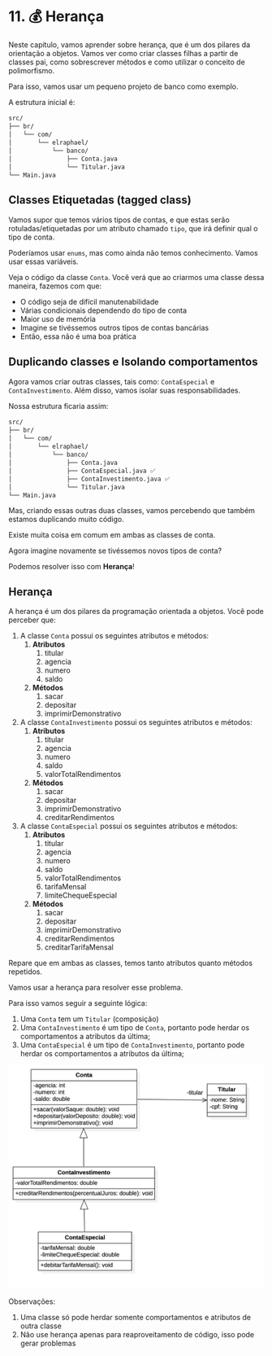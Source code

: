 # 11. 💰 Herança

Neste capítulo, vamos aprender sobre herança, que é um dos pilares da orientação a objetos. Vamos ver como criar classes filhas a partir de classes pai, como sobrescrever métodos e como utilizar o conceito de polimorfismo.

Para isso, vamos usar um pequeno projeto de banco como exemplo.

A estrutura inicial é:

```
src/
├── br/
│   └── com/
│       └── elraphael/
│           └── banco/
│               ├── Conta.java
│               └── Titular.java
└── Main.java          
```

## Classes Etiquetadas (tagged class)

Vamos supor que temos vários tipos de contas, e que estas serão rotuladas/etiquetadas por um
atributo chamado `tipo`, que irá definir qual o tipo de conta.

Poderíamos usar `enums`, mas como ainda não temos conhecimento. Vamos usar essas variáveis.

Veja o código da classe `Conta`. Você verá que ao criarmos uma classe dessa maneira, fazemos com que:

- O código seja de difícil manutenabilidade
- Várias condicionais dependendo do tipo de conta
- Maior uso de memória
- Imagine se tivéssemos outros tipos de contas bancárias
- Então, essa não é uma boa prática

## Duplicando classes e Isolando comportamentos

Agora vamos criar outras classes, tais como: `ContaEspecial` e `ContaInvestimento`. Além disso,
vamos isolar suas responsabilidades.

Nossa estrutura ficaria assim:

```
src/
├── br/
│   └── com/
│       └── elraphael/
│           └── banco/
│               ├── Conta.java
│               ├── ContaEspecial.java ✅
│               ├── ContaInvestimento.java ✅
│               └── Titular.java
└── Main.java          
```

Mas, criando essas outras duas classes, vamos percebendo que também estamos duplicando muito código.

Existe muita coisa em comum em ambas as classes de conta.

Agora imagine novamente se tivéssemos novos tipos de conta?

Podemos resolver isso com **Herança**!

## Herança

A herança é um dos pilares da programação orientada a objetos. Você pode perceber que:

1. A classe `Conta` possui os seguintes atributos e métodos:
   1. **Atributos**
      1. titular
      2. agencia
      3. numero
      4. saldo
   2. **Métodos**
      1. sacar
      2. depositar
      3. imprimirDemonstrativo
2. A classe `ContaInvestimento` possui os seguintes atributos e métodos:
   1. **Atributos**
      1. titular
      2. agencia
      3. numero
      4. saldo
      5. valorTotalRendimentos
   2. **Métodos**
      1. sacar
      2. depositar
      3. imprimirDemonstrativo
      4. creditarRendimentos
3. A classe `ContaEspecial` possui os seguintes atributos e métodos:
   1. **Atributos**
      1. titular
      2. agencia
      3. numero
      4. saldo
      5. valorTotalRendimentos
      6. tarifaMensal
      7. limiteChequeEspecial
   2. **Métodos**
      1. sacar
      2. depositar
      3. imprimirDemonstrativo
      4. creditarRendimentos
      5. creditarTarifaMensal

Repare que em ambas as classes, temos tanto atributos quanto métodos repetidos.

Vamos usar a herança para resolver esse problema.

Para isso vamos seguir a seguinte lógica:

1. Uma `Conta` tem um `Titular` (composição)
2. Uma `ContaInvestimento` é um tipo de `Conta`, portanto pode herdar os comportamentos a atributos da última;
3. Uma `ContaEspecial` é um tipo de `ContaInvestimento`, portanto pode herdar os comportamentos a atributos da última;

![Herança](./heranca.png)

Observações:

1. Uma classe só pode herdar somente comportamentos e atributos de outra classe
2. Não use herança apenas para reaproveitamento de código, isso pode gerar problemas